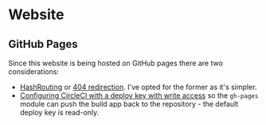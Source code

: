 # Website

## GitHub Pages

Since this website is being hosted on GitHub pages there are two considerations:
 * [HashRouting](https://create-react-app.dev/docs/deployment/#notes-on-client-side-routing) or [404 redirection](https://github.com/rafgraph/spa-github-pages).
   I've opted for the former as it's simpler.
 * [Configuring CircleCI with a deploy key with write access](https://circleci.com/docs/2.0/gh-bb-integration/#deployment-keys-and-user-keys)
   so the `gh-pages` module can push the build app back to the repository - the default deploy key is read-only.


